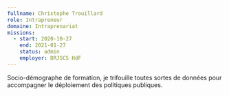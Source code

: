 ```yaml
---
fullname: Christophe Trouillard
role: Intrapreneur
domaine: Intraprenariat
missions:
  - start: 2020-10-27
    end: 2021-01-27
    status: admin
    employer: DRJSCS HdF
---
```


Socio-démographe de formation, je trifouille toutes sortes de données pour accompagner le déploiement des politiques publiques.
